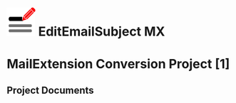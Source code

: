 # ![EESMX icon]  EditEmailSubject MX
# MailExtension Conversion Project [1]

## Project Documents
[EESMX icon]: /rep-resources/images/editemailsubjectmx-icon-64px.png 
